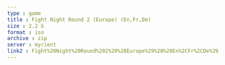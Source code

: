 ```yaml
---
type : game
title : Fight Night Round 2 (Europe) (En,Fr,De)
size : 2.2 G
format : iso
archive : zip
server : myrient
link2 : Fight%20Night%20Round%202%20%28Europe%29%20%28En%2CFr%2CDe%29
---
```

